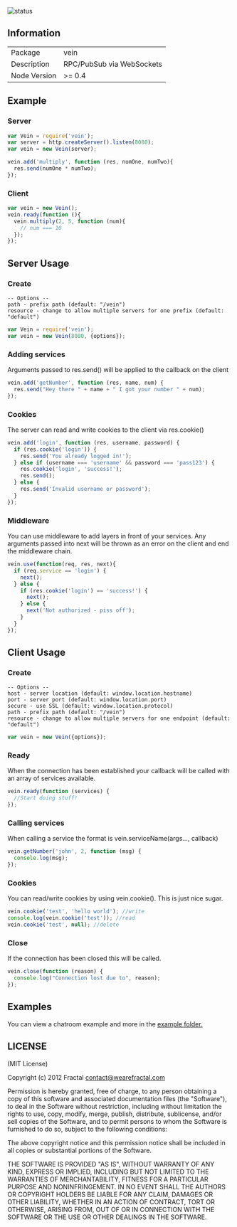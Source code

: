 ![status](https://secure.travis-ci.org/wearefractal/vein.png?branch=master)

## Information

<table>
<tr>
<td>Package</td>
<td>vein</td>
</tr>
<tr>
<td>Description</td>
<td>RPC/PubSub via WebSockets</td>
</tr>
<tr>
<td>Node Version</td>
<td>>= 0.4</td>
</tr>
</table>

## Example

### Server

```javascript
var Vein = require('vein');
var server = http.createServer().listen(8080);
var vein = new Vein(server);

vein.add('multiply', function (res, numOne, numTwo){
  res.send(numOne * numTwo);
});
```

### Client

```javascript
var vein = new Vein();
vein.ready(function (){
  vein.multiply(2, 5, function (num){
    // num === 10
  });
});
```

## Server Usage

### Create

```
-- Options --
path - prefix path (default: "/vein")
resource - change to allow multiple servers for one prefix (default: "default")
```

```javascript
var Vein = require('vein');
var vein = new Vein(8080, {options});
```

### Adding services

Arguments passed to res.send() will be applied to the callback on the client

```javascript
vein.add('getNumber', function (res, name, num) {
  res.send("Hey there " + name + " I got your number " + num);
});
```

### Cookies

The server can read and write cookies to the client via res.cookie()

```javascript
vein.add('login', function (res, username, password) {
  if (res.cookie('login')) {
    res.send('You already logged in!');
  } else if (username === 'username' && password === 'pass123') {
    res.cookie('login', 'success!');
    res.send();
  } else {
    res.send('Invalid username or password');
  }
});
```

### Middleware

You can use middleware to add layers in front of your services. Any arguments passed into next will be thrown as an error on the client and end the middleware chain.

```javascript
vein.use(function(req, res, next){
  if (req.service == 'login') {
    next();
  } else {
    if (res.cookie('login') == 'success!') {
      next();
    } else {
      next('Not authorized - piss off');
    }
  }
});
```

## Client Usage

### Create

```
-- Options --
host - server location (default: window.location.hostname)
port - server port (default: window.location.port)
secure - use SSL (default: window.location.protocol)
path - prefix path (default: "/vein")
resource - change to allow multiple servers for one endpoint (default: "default")
```

```javascript
var vein = new Vein({options});
```

### Ready

When the connection has been established your callback will be called with an array of services available.

```javascript
vein.ready(function (services) {
  //Start doing stuff!
});
```

### Calling services

When calling a service the format is vein.serviceName(args..., callback)

```javascript
vein.getNumber('john', 2, function (msg) {
  console.log(msg);
});
```
  
### Cookies

You can read/write cookies by using vein.cookie(). This is just nice sugar.

```javascript
vein.cookie('test', 'hello world'); //write
console.log(vein.cookie('test')); //read
vein.cookie('test', null); //delete
```
  
### Close

If the connection has been closed this will be called.

```javascript
vein.close(function (reason) {
  console.log("Connection lost due to", reason);
});
```

## Examples

You can view a chatroom example and more in the [example folder.](https://github.com/wearefractal/vein/tree/master/examples)

## LICENSE

(MIT License)

Copyright (c) 2012 Fractal <contact@wearefractal.com>

Permission is hereby granted, free of charge, to any person obtaining
a copy of this software and associated documentation files (the
"Software"), to deal in the Software without restriction, including
without limitation the rights to use, copy, modify, merge, publish,
distribute, sublicense, and/or sell copies of the Software, and to
permit persons to whom the Software is furnished to do so, subject to
the following conditions:

The above copyright notice and this permission notice shall be
included in all copies or substantial portions of the Software.

THE SOFTWARE IS PROVIDED "AS IS", WITHOUT WARRANTY OF ANY KIND,
EXPRESS OR IMPLIED, INCLUDING BUT NOT LIMITED TO THE WARRANTIES OF
MERCHANTABILITY, FITNESS FOR A PARTICULAR PURPOSE AND
NONINFRINGEMENT. IN NO EVENT SHALL THE AUTHORS OR COPYRIGHT HOLDERS BE
LIABLE FOR ANY CLAIM, DAMAGES OR OTHER LIABILITY, WHETHER IN AN ACTION
OF CONTRACT, TORT OR OTHERWISE, ARISING FROM, OUT OF OR IN CONNECTION
WITH THE SOFTWARE OR THE USE OR OTHER DEALINGS IN THE SOFTWARE.

